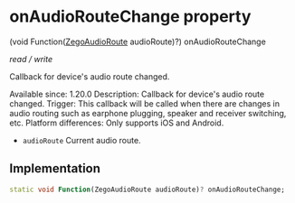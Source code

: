 


# onAudioRouteChange property







(void Function([ZegoAudioRoute](../../zego_uikit_prebuilt_live_audio_room/ZegoAudioRoute.md) audioRoute)?) onAudioRouteChange
  
_<span class="feature">read / write</span>_



<p>Callback for device's audio route changed.</p>
<p>Available since: 1.20.0
Description: Callback for device's audio route changed.
Trigger: This callback will be called when there are changes in audio routing such as earphone plugging, speaker and receiver switching, etc.
Platform differences: Only supports iOS and Android.</p>
<ul>
<li><code>audioRoute</code> Current audio route.</li>
</ul>



## Implementation

```dart
static void Function(ZegoAudioRoute audioRoute)? onAudioRouteChange;
```







